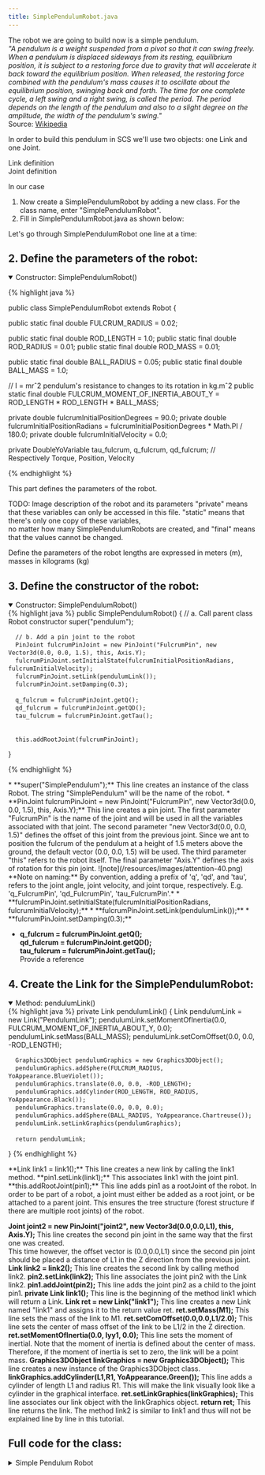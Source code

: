 ```yaml
---
title: SimplePendulumRobot.java
---
```




<!--The pendulum will be stationary. You will shortly learn how to change its initial condition have it move.-->

<!--![note](/resources/images/attention-40.png) **NOTE: Depending on Eclipse's configuration you may face an Access Restriction error when the _Vector3d(0.0, 0.0, 0.0)_ method is called.**  -->
<!--This error will refer to the vecmath.jar file in your java directory. To fix this, you must go to: -->
<!--_Window -> Preferences_. Click the _Java_ tab, The _Compiler_ subtab, then _Error/Warnings_. Click the _Deprecated and Restricted APIs_ tab.-->
<!--Then, change Forbidden reference (access rules) from Error to Warning or Ignore.-->
<!--Now you should be able to paste the code below without any problems.-->

<!--On Eclipse for OS X, select the project, _SimplePendulum_, click the drop down next to the run arrow and select _Run Configuration_. -->
<!--In the new window that appears, select the Arguments tab and uncheck _'Use the -XstartOnFirstThread argument when launching with SWT'_.-->

The robot we are going to build now is a simple pendulum.   
*"A pendulum is a weight suspended from a pivot so that it can swing freely.
When a pendulum is displaced sideways from its resting, equilibrium position, it is subject to a restoring force due to gravity that will accelerate it back toward the equilibrium position.
When released, the restoring force combined with the pendulum's mass causes it to oscillate about the equilibrium position, swinging back and forth. 
The time for one complete cycle, a left swing and a right swing, is called the period. The period depends on the length of the pendulum and also to a slight degree on the amplitude, the width of the pendulum's swing."*  
Source: [Wikipedia](https://en.wikipedia.org/wiki/Pendulum)

In order to build this pendulum in SCS we'll use two objects: one Link and one Joint. 

Link definition  
Joint definition
 

In our case

1. Now create a SimplePendulumRobot by adding a new class. For the class name, enter "SimplePendulumRobot". 
2. Fill in SimplePendulumRobot.java as shown below:


Let's go through SimplePendulumRobot one line at a time:

<!--## 1. Class declaration, Namespace, and Imports -->
<!--<details open>-->
<!--<summary> Constructor: SimplePendulumRobot() </summary>-->

<!--{% highlight java %}-->
<!--package us.ihmc.exampleSimulations.simplePendulum; -->

<!--import us.ihmc.graphics3DAdapter.graphics.Graphics3DObject;-->
<!--import us.ihmc.graphics3DAdapter.graphics.appearances.YoAppearance;-->
<!--import us.ihmc.robotics.Axis;-->
<!--import us.ihmc.robotics.dataStructures.variable.DoubleYoVariable;-->

<!--// These lines import all the classes from the SimulationConstructionSet Library.-->
<!--import us.ihmc.simulationconstructionset.Link;-->
<!--import us.ihmc.simulationconstructionset.PinJoint;-->
<!--import us.ihmc.simulationconstructionset.Robot;-->

<!--import javax.vecmath.Vector3d;-->

<!--{% endhighlight %}-->
<!--</details>-->

<!--Make sure that your IDE automatically declared these imports-->
<!--* **package us.ihmc.exampleSimulations.SimplePendulum;** This line states which package this file is in. See a Java reference book for more information on packages.-->
<!--* **import us.ihmc.simulationconstructionset.*;** T-->
<!--* **import javax.vecmath.Vector3d;** This imports the vector math library functions that come with the Java3d extension. In particular, we will use Vector3d in creating this robot. -->
<!--PLEASE Read the NOTE comment in the previous page.-->
<!--* **public class SimplePendulumRobot extends Robot** This line declares the class SimplePendulumRobot to be a public class that extends Robot. -->
<!--The class Robot is included in the Simulation Construction Set and has built in graphics, dynamics, etc. Extending the class is an easy way to make a new type of robot, in this case a SimplePendulumRobot.-->


## 2. Define the parameters of the robot:
<details open>
<summary> Constructor: SimplePendulumRobot() </summary>

{% highlight java %}
 
public class SimplePendulumRobot extends Robot
{

   public static final double FULCRUM_RADIUS = 0.02;
   
   public static final double ROD_LENGTH = 1.0;
   public static final double ROD_RADIUS = 0.01;
   public static final double ROD_MASS = 0.01;

   public static final double BALL_RADIUS = 0.05;
   public static final double BALL_MASS = 1.0;

   // I = mrˆ2 pendulum's resistance to changes to its rotation in kg.mˆ2
   public static final double FULCRUM_MOMENT_OF_INERTIA_ABOUT_Y = ROD_LENGTH * ROD_LENGTH * BALL_MASS; 

   private double fulcrumInitialPositionDegrees = 90.0;
   private double fulcrumInitialPositionRadians = fulcrumInitialPositionDegrees * Math.PI / 180.0;
   private double fulcrumInitialVelocity = 0.0;

   private DoubleYoVariable tau_fulcrum, q_fulcrum, qd_fulcrum; // Respectively Torque, Position, Velocity

{% endhighlight %}
</details>

This part defines the parameters of the robot.
<!--L1 and L2 are the link lengths, M1 and M2 are the link masses, and R1 and R2 are the radii of the links, Iyy1 and Iyy2 are the moments of inertia of the links.-->
TODO: Image description of the robot and its parameters
"private" means that these variables can only be accessed in this file. "static" means that there's only one copy of these variables,  
no matter how many SimplePendulumRobots are created, and "final" means that the values cannot be changed.

Define the parameters of the robot
lengths are expressed in meters (m), masses in kilograms (kg)

## 3. Define the constructor of the robot:
<details open>
<summary> Constructor: SimplePendulumRobot() </summary>
{% highlight java %}
   public SimplePendulumRobot()
   {
      // a. Call parent class Robot constructor
      super("pendulum");

      // b. Add a pin joint to the robot
      PinJoint fulcrumPinJoint = new PinJoint("FulcrumPin", new Vector3d(0.0, 0.0, 1.5), this, Axis.Y);
      fulcrumPinJoint.setInitialState(fulcrumInitialPositionRadians, fulcrumInitialVelocity);
      fulcrumPinJoint.setLink(pendulumLink());
      fulcrumPinJoint.setDamping(0.3);

      q_fulcrum = fulcrumPinJoint.getQ();
      qd_fulcrum = fulcrumPinJoint.getQD();
      tau_fulcrum = fulcrumPinJoint.getTau();


      this.addRootJoint(fulcrumPinJoint);
   }

{% endhighlight %}
</details>   
* **super("SimplePendulum");** This line creates an instance of the class Robot. The string "SimplePendulum" will be the name of the robot.  
* **PinJoint fulcrumPinJoint = new PinJoint("FulcrumPin", new Vector3d(0.0, 0.0, 1.5), this, Axis.Y);** This line creates a pin joint.  
The first parameter "FulcrumPin" is the name of the joint and will be used in all the variables associated with that joint.  
The second parameter "new Vector3d(0.0, 0.0, 1.5)" defines the offset of this joint from the previous joint.  
Since we ant to position the fulcrum of the pendulum at a height of 1.5 meters above the ground, the default vector (0.0, 0.0, 1.5) will be used.   
The third parameter "this" refers to the robot itself. The final parameter "Axis.Y" defines the axis of rotation for this pin joint.  
![note](/resources/images/attention-40.png) **Note on naming:** By convention, adding a prefix of 'q', 'qd', and 'tau', refers to the joint angle, joint velocity, and joint torque, respectively.  
E.g.  'q_FulcrumPin',  'qd_FulcrumPin', 'tau_FulcrumPin'.*
* **fulcrumPinJoint.setInitialState(fulcrumInitialPositionRadians, fulcrumInitialVelocity);**
* **fulcrumPinJoint.setLink(pendulumLink());**
* **fulcrumPinJoint.setDamping(0.3);**

* **q_fulcrum = fulcrumPinJoint.getQ();  
qd_fulcrum = fulcrumPinJoint.getQD();  
tau_fulcrum = fulcrumPinJoint.getTau();**  
Provide a reference 


   
## 4. Create the Link for the SimplePendulumRobot:  
<details open>
<summary> Method: pendulumLink() </summary>
{% highlight java %}
    private Link pendulumLink()
    {
      Link pendulumLink = new Link("PendulumLink");
      pendulumLink.setMomentOfInertia(0.0, FULCRUM_MOMENT_OF_INERTIA_ABOUT_Y, 0.0);
      pendulumLink.setMass(BALL_MASS);
      pendulumLink.setComOffset(0.0, 0.0, -ROD_LENGTH);
    
      Graphics3DObject pendulumGraphics = new Graphics3DObject();
      pendulumGraphics.addSphere(FULCRUM_RADIUS, YoAppearance.BlueViolet());
      pendulumGraphics.translate(0.0, 0.0, -ROD_LENGTH);
      pendulumGraphics.addCylinder(ROD_LENGTH, ROD_RADIUS, YoAppearance.Black());
      pendulumGraphics.translate(0.0, 0.0, 0.0);
      pendulumGraphics.addSphere(BALL_RADIUS, YoAppearance.Chartreuse());
      pendulumLink.setLinkGraphics(pendulumGraphics);
    
      return pendulumLink;
}
{% endhighlight %} 
</details>
**Link link1 = link1();** This line creates a new link by calling the link1 method.
**pin1.setLink(link1);** This associates link1 with the joint pin1.
**this.addRootJoint(pin1);** This line adds pin1 as a rootJoint of the robot. In order to be part of a robot, a joint must either be added as a root joint, or be attached to a parent joint.  
This ensures the tree structure (forest structure if there are multiple root joints) of the robot.
   
**Joint joint2 = new PinJoint("joint2", new Vector3d(0.0,0.0,L1), this, Axis.Y);** This line creates the second pin joint in the same way that the first one was created.  
This time however, the offset vector is (0.0,0.0,L1) since the second pin joint should be placed a distance of L1 in the Z direction from the previous joint.
**Link link2 = link2();** This line creates the second link by calling method link2.
**pin2.setLink(link2);** This line associates the joint pin2 with the Link link2.
**pin1.addJoint(pin2);** This line adds the joint pin2 as a child to the joint pin1.
**private Link link1();** This line is the beginning of the method link1 which will return a Link.
**Link ret = new Link("link1");** This line creates a new Link named "link1" and assigns it to the return value ret.
**ret.setMass(M1);** This line sets the mass of the link to M1.
**ret.setComOffset(0.0,0.0,L1/2.0);** This line sets the center of mass offset of the link to be L1/2 in the Z direction.
**ret.setMomentOfInertia(0.0, Iyy1, 0.0);** This line sets the moment of inertial. Note that the moment of inertia is defined about the center of mass.  
Therefore, if the moment of inertia is set to zero, the link will be a point mass.
**Graphics3DObject linkGraphics = new Graphics3DObject();** This line creates a new instance of the Graphics3DObject class.
**linkGraphics.addCylinder(L1,R1, YoAppearance.Green());** This line adds a cylinder of length L1 and radius R1. This will make the link visually look like a cylinder in the graphical interface.
**ret.setLinkGraphics(linkGraphics);** This line associates our link object with the linkGraphics object.
**return ret;** This line returns the link. The method link2 is similar to link1 and thus will not be explained line by line in this tutorial.
   

## Full code for the class:  
<details>
<summary> Simple Pendulum Robot </summary>

    {% highlight java %}
    package us.ihmc.exampleSimulations.simplePendulum;
    
    import us.ihmc.graphics3DAdapter.graphics.Graphics3DObject;
    import us.ihmc.graphics3DAdapter.graphics.appearances.YoAppearance;
    import us.ihmc.robotics.Axis;
    import us.ihmc.robotics.dataStructures.variable.DoubleYoVariable;
    import us.ihmc.simulationconstructionset.Link;
    import us.ihmc.simulationconstructionset.PinJoint;
    import us.ihmc.simulationconstructionset.Robot;
    
    import javax.vecmath.Vector3d;
    
    /**
     *
     * In this tutorial, lengths are expressed in meters (m), masses in kilograms (kg)
     *
     */
    public class SimplePendulumRobot extends Robot
    {
       /*
          1. Define the parameters of the robot
       */
       public static final double ROD_LENGTH = 1.0;
       public static final double ROD_RADIUS = 0.01;
       public static final double ROD_MASS = 0.01;
    
       public static final double FULCRUM_RADIUS = 0.02;
    
       public static final double BALL_RADIUS = 0.05;
       public static final double BALL_MASS = 1.0;
    
       public static final double FULCRUM_MOMENT_OF_INERTIA_ABOUT_Y =
             ROD_LENGTH * ROD_LENGTH * BALL_MASS; // I = mrˆ2 pendulum's resistance to changes to its rotation in  kg.mˆ2
    
       private double fulcrumInitialPositionDegrees = 90.0;
       private double fulcrumInitialPositionRadians = fulcrumInitialPositionDegrees * Math.PI / 180.0;
       private double fulcrumInitialVelocity = 0.0;
    
       private DoubleYoVariable tau_fulcrum, q_fulcrum, qd_fulcrum; // Respectively Torque, Position, Velocity
    
       /*
          2. Define its constructor
        */
       public SimplePendulumRobot()
       {
          // a. Call parent class Robot constructor
          super("pendulum");
    
          // b. Add a joint to the robot
          PinJoint fulcrumPinJoint = new PinJoint("FulcrumPin", new Vector3d(0.0, 0.0, 1.5), this, Axis.Y);
          fulcrumPinJoint.setInitialState(fulcrumInitialPositionRadians, fulcrumInitialVelocity);
          fulcrumPinJoint.setLink(pendulumLink());
          fulcrumPinJoint.setDamping(0.3);
    
          q_fulcrum = fulcrumPinJoint.getQ();
          qd_fulcrum = fulcrumPinJoint.getQD();
          tau_fulcrum = fulcrumPinJoint.getTau();
    
          this.addRootJoint(fulcrumPinJoint);
       }
    
       /**
        * Fulcrum's angular position in radians
        * @return angular position in radians
        */
       public double getFulcrumAngularPosition()
       {
          return q_fulcrum.getDoubleValue();
       }
    
       /**
        * Fulcrum's angular velocity in radians per seconds
        * @return angular velocity in radians per seconds
        */
       public double getFulcrumAngularVelocity()
       {
          return qd_fulcrum.getDoubleValue();
       }
    
       /**
        * Fulcrum's torque in Newton meter
        * @return Torque in Newton meter
        */
       public double getFulcrumTorque()
       {
          return tau_fulcrum.getDoubleValue();
       }
    
       public void setFulcrumTorque(double tau)
       {
          this.tau_fulcrum.set(tau);
       }
    
       /**
        * Create the first link for the DoublePendulumRobot.
        */
       private Link pendulumLink()
       {
          Link pendulumLink = new Link("PendulumLink");
          pendulumLink.setMomentOfInertia(0.0, FULCRUM_MOMENT_OF_INERTIA_ABOUT_Y, 0.0);
          pendulumLink.setMass(BALL_MASS);
          pendulumLink.setComOffset(0.0, 0.0, -ROD_LENGTH);
    
          Graphics3DObject pendulumGraphics = new Graphics3DObject();
          pendulumGraphics.addSphere(FULCRUM_RADIUS, YoAppearance.BlueViolet());
          pendulumGraphics.translate(0.0, 0.0, -ROD_LENGTH);
          pendulumGraphics.addCylinder(ROD_LENGTH, ROD_RADIUS, YoAppearance.Black());
          pendulumGraphics.translate(0.0, 0.0, 0.0);
          pendulumGraphics.addSphere(BALL_RADIUS, YoAppearance.Chartreuse());
          pendulumLink.setLinkGraphics(pendulumGraphics);
    
          return pendulumLink;
       }
    
    }
    {% endhighlight %}


</details>


 
